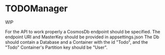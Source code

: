 # TODOManager
WIP

For the API to work properly a CosmosDb endpoint should be specified.
The endpoint URI and MasterKey should be provided in appsettings.json
The Db should contain a Database and a Container with the id "Todo", and the "Todo" Container's Partition key should be "User".